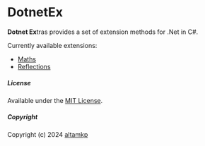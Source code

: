 # DotnetEx

**Dotnet Ex**tras provides a set of extension methods for .Net in C#.

Currently available extensions:
- [Maths](api/DotnetEx.Maths.yml)
- [Reflections](api/DotnetEx.Reflections.yml)

##### License

Available under the [MIT License](https://github.com/altamkp/DotnetEx/blob/master/LICENSE.md).

##### Copyright

Copyright (c) 2024 [altamkp](https://github.com/altamkp)
